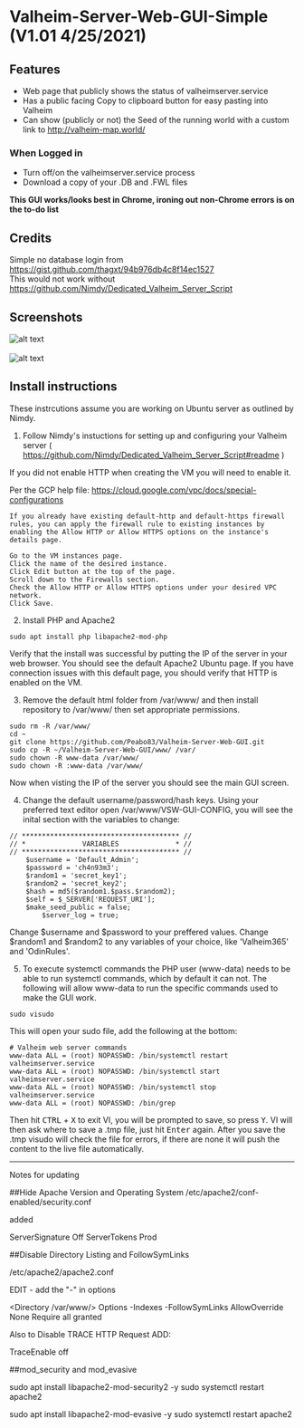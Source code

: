 # Valheim-Server-Web-GUI-Simple (V1.01 4/25/2021)

## Features
- Web page that publicly shows the status of valheimserver.service
- Has a public facing Copy to clipboard button for easy pasting into Valheim
- Can show (publicly or not) the Seed of the running world with a custom link to http://valheim-map.world/
### When Logged in
- Turn off/on the valheimserver.service process
- Download a copy of your .DB and .FWL files

**This GUI works/looks best in Chrome, ironing out non-Chrome errors is on the to-do list**

## Credits
Simple no database login from https://gist.github.com/thagxt/94b976db4c8f14ec1527<br>
This would not work without https://github.com/Nimdy/Dedicated_Valheim_Server_Script

## Screenshots
![alt text](https://i.imgur.com/wwmZNAx.jpg)<br>
<br>
![alt text](https://i.imgur.com/Bgi12YX.jpg)<br>

## Install instructions
These instrcutions assume you are working on Ubuntu server as outlined by Nimdy.

1) Follow Nimdy's instuctions for setting up and configuring your Valheim server ( https://github.com/Nimdy/Dedicated_Valheim_Server_Script#readme )

If you did not enable HTTP when creating the VM you will need to enable it.

Per the GCP help file: https://cloud.google.com/vpc/docs/special-configurations
```
If you already have existing default-http and default-https firewall rules, you can apply the firewall rule to existing instances by enabling the Allow HTTP or Allow HTTPS options on the instance's details page.

Go to the VM instances page.
Click the name of the desired instance.
Click Edit button at the top of the page.
Scroll down to the Firewalls section.
Check the Allow HTTP or Allow HTTPS options under your desired VPC network.
Click Save.
```

2) Install PHP and Apache2

```
sudo apt install php libapache2-mod-php
```

Verify that the install was successful by putting the IP of the server in your web browser. You should see the default Apache2 Ubuntu page. If you have connection issues with this default page, you should verify that HTTP is enabled on the VM.

3) Remove the default html folder from /var/www/ and then install repository to /var/www/ then set appropriate permissions.

```
sudo rm -R /var/www/
cd ~
git clone https://github.com/Peabo83/Valheim-Server-Web-GUI.git
sudo cp -R ~/Valheim-Server-Web-GUI/www/ /var/
sudo chown -R www-data /var/www/
sudo chown -R :www-data /var/www/
```

Now when visting the IP of the server you should see the main GUI screen.

4) Change the default username/password/hash keys. Using your preferred text editor open /var/www/VSW-GUI-CONFIG, you will see the inital section with the variables to change:
```
// *************************************** //
// *              VARIABLES              * //
// *************************************** //
	$username = 'Default_Admin';
	$password = 'ch4n93m3';
	$random1 = 'secret_key1';
	$random2 = 'secret_key2';
	$hash = md5($random1.$pass.$random2); 
	$self = $_SERVER['REQUEST_URI'];
	$make_seed_public = false;
        $server_log = true;
```
Change $username and $password to your preffered values. Change $random1 and $random2 to any variables of your choice, like 'Valheim365' and 'OdinRules'.

5) To execute systemctl commands the PHP user (www-data) needs to be able to run systemctl commands, which by default it can not. The following will allow www-data to run the specific commands used to make the GUI work.

```
sudo visudo
```
This will open your sudo file, add the following at the bottom:

```
# Valheim web server commands
www-data ALL = (root) NOPASSWD: /bin/systemctl restart valheimserver.service
www-data ALL = (root) NOPASSWD: /bin/systemctl start valheimserver.service
www-data ALL = (root) NOPASSWD: /bin/systemctl stop valheimserver.service
www-data ALL = (root) NOPASSWD: /bin/grep
```

Then hit <kbd>CTRL</kbd> + <kbd>X</kbd> to exit VI, you will be prompted to save, so press <kbd>Y</kbd>. VI will then ask where to save a .tmp file, just hit <kbd>Enter</kbd> again. After you save the .tmp visudo will check the file for errors, if there are none it will push the content to the live file automatically.


-----------------
Notes for updating<br>

##Hide Apache Version and Operating System
/etc/apache2/conf-enabled/security.conf

added

ServerSignature Off 
ServerTokens Prod

##Disable Directory Listing and FollowSymLinks

/etc/apache2/apache2.conf

EDIT - add the "-" in options

<Directory /var/www/>
        Options -Indexes -FollowSymLinks
        AllowOverride None
        Require all granted
</Directory>

Also to Disable TRACE HTTP Request ADD:

TraceEnable off


##mod_security and mod_evasive

sudo apt install libapache2-mod-security2 -y
sudo systemctl restart apache2

sudo apt install libapache2-mod-evasive -y
sudo systemctl restart apache2




